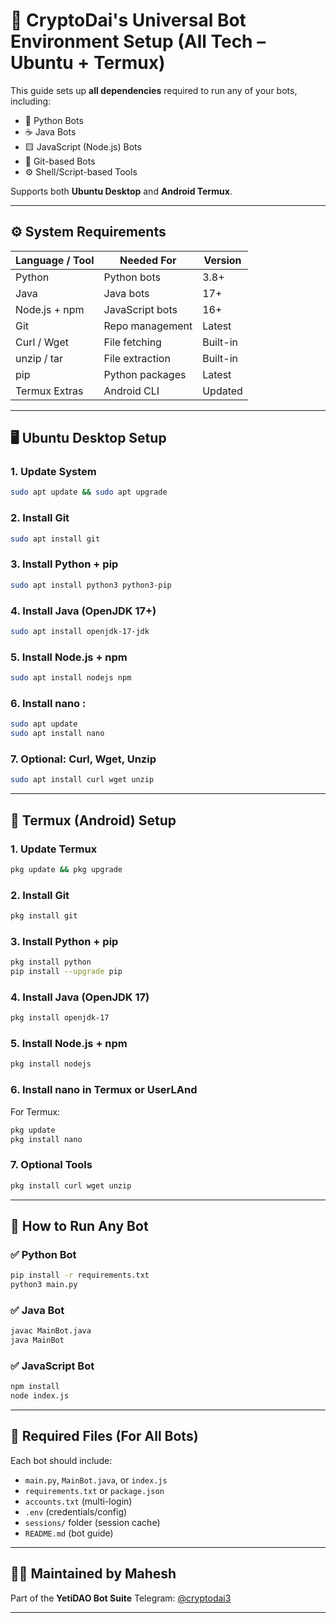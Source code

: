 # 🔧 CryptoDai's Universal Bot Environment Setup (All Tech – Ubuntu + Termux)

This guide sets up **all dependencies** required to run any of your bots, including:
- 🐍 Python Bots
- ☕ Java Bots
- 🟨 JavaScript (Node.js) Bots
- 🧬 Git-based Bots
- ⚙️ Shell/Script-based Tools

Supports both **Ubuntu Desktop** and **Android Termux**.

---

## ⚙️ System Requirements

| Language / Tool | Needed For         | Version     |
|------------------|--------------------|--------------|
| Python           | Python bots        | 3.8+         |
| Java             | Java bots          | 17+          |
| Node.js + npm    | JavaScript bots    | 16+          |
| Git              | Repo management    | Latest       |
| Curl / Wget      | File fetching      | Built-in     |
| unzip / tar      | File extraction    | Built-in     |
| pip              | Python packages    | Latest       |
| Termux Extras    | Android CLI        | Updated      |

---

## 🖥️ Ubuntu Desktop Setup

### 1. Update System
```bash
sudo apt update && sudo apt upgrade
````

### 2. Install Git

```bash
sudo apt install git
```

### 3. Install Python + pip

```bash
sudo apt install python3 python3-pip
```

### 4. Install Java (OpenJDK 17+)

```bash
sudo apt install openjdk-17-jdk
```

### 5. Install Node.js + npm

```bash
sudo apt install nodejs npm
```
### 6. Install nano :
```bash
sudo apt update
sudo apt install nano
```

### 7. Optional: Curl, Wget, Unzip

```bash
sudo apt install curl wget unzip
```

---

## 📱 Termux (Android) Setup

### 1. Update Termux

```bash
pkg update && pkg upgrade
```

### 2. Install Git

```bash
pkg install git
```

### 3. Install Python + pip

```bash
pkg install python
pip install --upgrade pip
```

### 4. Install Java (OpenJDK 17)

```bash
pkg install openjdk-17
```

### 5. Install Node.js + npm

```bash
pkg install nodejs
```

### 6. Install nano in Termux or UserLAnd

For Termux:
```bash
pkg update
pkg install nano
```

### 7. Optional Tools

```bash
pkg install curl wget unzip
```

---

## 🔌 How to Run Any Bot

### ✅ Python Bot

```bash
pip install -r requirements.txt
python3 main.py
```

### ✅ Java Bot

```bash
javac MainBot.java
java MainBot
```

### ✅ JavaScript Bot

```bash
npm install
node index.js
```

---

## 📁 Required Files (For All Bots)

Each bot should include:

* `main.py`, `MainBot.java`, or `index.js`
* `requirements.txt` or `package.json`
* `accounts.txt` (multi-login)
* `.env` (credentials/config)
* `sessions/` folder (session cache)
* `README.md` (bot guide)

---

## 👨‍💻 Maintained by Mahesh

Part of the **YetiDAO Bot Suite**
Telegram: [@cryptodai3](https://t.me/cryptodai3)

---
